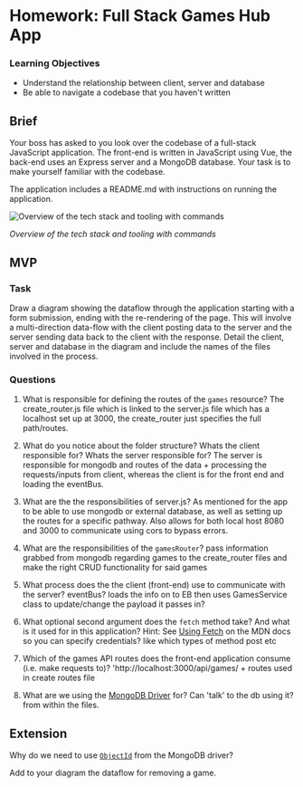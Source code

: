 # Homework: Full Stack Games Hub App

### Learning Objectives

- Understand the relationship between client, server and database
- Be able to navigate a codebase that you haven't written

## Brief

Your boss has asked to you look over the codebase of a full-stack JavaScript application. The front-end is written in JavaScript using Vue, the back-end uses an Express server and a MongoDB database. Your task is to make yourself familiar with the codebase.

The application includes a README.md with instructions on running the application.

![Overview of the tech stack and tooling with commands](images/tech_stack_with_commands.png)

*Overview of the tech stack and tooling with commands*

## MVP

### Task

Draw a diagram showing the dataflow through the application starting with a form submission, ending with the re-rendering of the page. This will involve a multi-direction data-flow with the client posting data to the server and the server sending data back to the client with the response. Detail the client, server and database in the diagram and include the names of the files involved in the process.

### Questions

1. What is responsible for defining the routes of the `games` resource?
The create_router.js file which is linked to the server.js file which has a localhost set up at 3000, the create_router just specifies the full path/routes.


2. What do you notice about the folder structure?  Whats the client responsible for? Whats the server responsible for?
The server is responsible for mongodb and routes of the data + processing the requests/inputs from client, whereas the client is for the front end and loading the eventBus.

3. What are the the responsibilities of server.js?
As mentioned for the app to be able to use mongodb or external database, as well as setting up the routes for a specific pathway. Also allows for both local host 8080 and 3000 to communicate using cors to bypass errors.

4. What are the responsibilities of the `gamesRouter`?
pass information grabbed from mongodb regarding games to the create_router files and make the right CRUD functionality for said games


5. What process does the the client (front-end) use to communicate with the server?
eventBus? loads the info on to EB then uses GamesService class to update/change the payload it passes in?


6. What optional second argument does the `fetch` method take? And what is it used for in this application? Hint: See [Using Fetch](https://developer.mozilla.org/en-US/docs/Web/API/Fetch_API/Using_Fetch) on the MDN docs
so you can specify credentials? like which types of method post etc


7. Which of the games API routes does the front-end application consume (i.e. make requests to)?
'http://localhost:3000/api/games/ + routes used in create routes file  

8. What are we using the [MongoDB Driver](http://mongodb.github.io/node-mongodb-native/) for?
Can 'talk' to the db using it? from within the files.

## Extension

Why do we need to use [`ObjectId`](https://mongodb.github.io/node-mongodb-native/api-bson-generated/objectid.html) from the MongoDB driver?

Add to your diagram the dataflow for removing a game.
